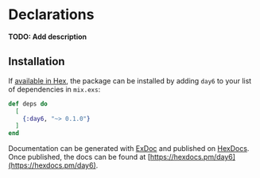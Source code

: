 # Declarations

**TODO: Add description**

## Installation

If [available in Hex](https://hex.pm/docs/publish), the package can be installed
by adding `day6` to your list of dependencies in `mix.exs`:

```elixir
def deps do
  [
    {:day6, "~> 0.1.0"}
  ]
end
```

Documentation can be generated with [ExDoc](https://github.com/elixir-lang/ex_doc)
and published on [HexDocs](https://hexdocs.pm). Once published, the docs can
be found at [https://hexdocs.pm/day6](https://hexdocs.pm/day6).

